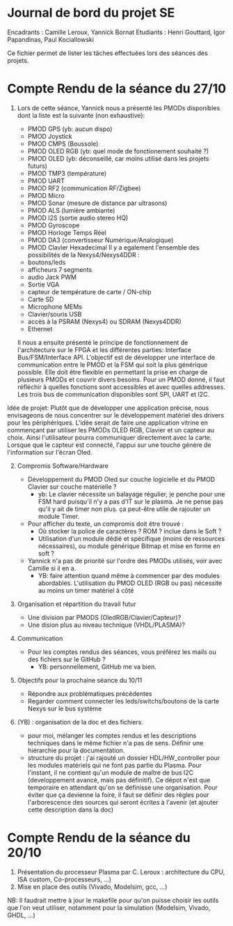 # Journal de bord du projet SE

Encadrants : Camille Leroux, Yannick Bornat
Etudiants : Henri Gouttard, Igor Papandinas, Paul Kociallowski

Ce fichier permet de lister les tâches effectuées lors des séances des projets.



# Compte Rendu de la séance du 27/10

1.  Lors de cette séance, Yannick nous a présenté les PMODs disponibles dont la liste est la suivante (non exhaustive):
    - PMOD GPS (yb: aucun dispo)
    - PMOD Joystick
    - PMOD CMPS (Boussole)
    - PMOD OLED RGB (yb: quel mode de fonctionement souhaité ?)
    - PMOD OLED (yb: déconseillé, car moins utilisé dans les projets futurs)
    - PMOD TMP3 (température)
    - PMOD UART
    - PMOD RF2 (communication RF/Zigbee)
    - PMOD Micro
    - PMOD Sonar (mesure de distance par ultrasons)
    - PMOD ALS (lumière ambiante)
    - PMOD I2S (sortie audio stereo HQ)
    - PMOD Gyroscope
    - PMOD Horloge Temps Réel
    - PMOD DA3 (convertisseur Numérique/Analogique)
    - PMOD Clavier Hexadecimal
Il y a egalement l'ensemble des possibilités de la Nexys4/Nexys4DDR :
    - boutons/leds
    - afficheurs 7 segments
    - audio Jack PWM
    - Sortie VGA
    - capteur de température de carte / ON-chip
    - Carte SD
    - Microphone MEMs
    - Clavier/souris USB
    - accès à la PSRAM (Nexys4) ou SDRAM (Nexys4DDR)
    - Ethernet


    Il nous a ensuite présenté le principe de fonctionnement de l'architecture sur le FPGA et les différentes parties: Interface    Bus/FSM/Interface API. L'objectif est de développer une interface de communication entre le PMOD et la FSM qui soit la plus générique possible. Elle doit être flexible en permettant la prise en charge de plusieurs PMODs et couvrir divers besoins. Pour un PMOD donné, il faut réfléchir à quelles fonctions sont accessibles et avec quelles addresses.
Les trois bus de communication disponibles sont SPI, UART et I2C.

Idée de projet: Plutôt que de développer une application précise, nous envisageons de nous concentrer sur le développement matériel des drivers pour les périphériques. L'idée serait de faire une application vitrine en commençant par utiliser les PMODs OLED RGB, Clavier et un capteur au choix. Ainsi l'utilisateur pourra communiquer directement avec la carte. Lorsque que le capteur est connecté, l'appui sur une touche génère de l'information sur l'écran Oled.


2. Compromis Software/Hardware
    - Développement du PMOD Oled sur couche logicielle et du PMOD Clavier sur couche matérielle ?
        - yb: Le clavier nécessite un balayage régulier, je penche pour une FSM hard puisqu'il n'y a pas d'IT sur le plasma. Je ne pense pas qu'il y ait de timer non plus. ça peut-être utile de rajouter un module Timer.
    - Pour afficher du texte, un compromis doit être trouvé :
        - Où stocker la police de caractères ? ROM ? inclue dans le Soft ?
        - Utilisation d'un module dédié et spécifique (moins de ressources nécessaires), ou module générique Bitmap et mise en forme en soft ?
    - Yannick n'a pas de priorité sur l'ordre des PMODs utilisés, voir avec Camille si il en a.
        - YB: faire attention quand même à commencer par des modules abordables. L'utilisation du PMOD OLED (RGB ou pas) nécessite au moins un timer matériel à côté


3. Organisation et répartition du travail futur
    - Une division par PMODS (OledRGB/Clavier/Capteur)?
    - Une dision plus au niveau technique (VHDL/PLASMA)?


4. Communication
    - Pour les comptes rendus des séances, vous préférez les mails ou des fichiers sur le GitHub ?
        - YB: personnellement, GitHub me va bien.


5. Objectifs pour la prochaine séance du 10/11
    - Répondre aux problématiques précédentes
    - Regarder comment connecter les leds/switchs/boutons de la carte Nexys sur le bus système

6. (YB) : organisation de la doc et des fichiers.
    - pour moi, mélanger les comptes rendus et les descriptions techniques dans le même fichier n'a pas de sens. Définir une hiérarchie pour la documentation.
    - structure du projet : j'ai rajouté un dossier HDL/HW_controller pour les modules matériels qui ne font pas partie du Plasma. Pour l'instant, il ne contient qu'un module de maître de bus I2C (developpement avancé, mais pas définitif). Ce dépot n'est que temporaire en attendant qu'on se définisse une organisation. Pour éviter que ça devienne la foire, il faut se définir des règles pour l'arborescence des sources qui seront écrites à l'avenir (et ajouter cette description dans la doc)


# Compte Rendu de la séance du 20/10

1. Présentation du processeur Plasma par C. Leroux : architecture du CPU, ISA custom, Co-processeurs, ...)
2. Mise en place des outils (Vivado, Modelsim, gcc, ...)

NB: Il faudrait mettre à jour le makefile pour qu'on puisse choisir les outils que l'on veut utiliser, notamment pour la simulation (Modelsim, Vivado, GHDL, ...)









